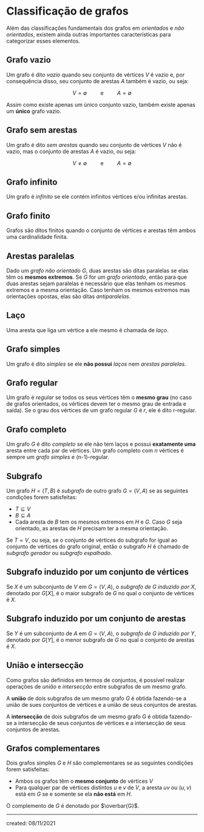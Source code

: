 # Classificação de grafos
Além das classificações fundamentais dos grafos em *orientados* e *não orientados*, existem ainda outras importantes características para categorizar esses elementos.

## Grafo vazio
Um grafo é dito *vazio* quando seu conjunto de vértices $V$ é vazio e, por consequência disso, seu conjunto de arestas $A$ também é vazio, ou seja:

$$
  V = \emptyset \qquad \text{ e } \qquad A = \emptyset
$$

Assim como existe apenas um único conjunto vazio, também existe apenas um **único** grafo vazio.

## Grafo sem arestas
Um grafo é dito *sem arestas* quando seu conjunto de vértices $V$ não é vazio, mas o conjunto de arestas $A$ é vazio, ou seja:

$$
  V \neq \emptyset \qquad \text{ e } \qquad A = \emptyset
$$

## Grafo infinito
Um grafo é *infinito* se ele contém infinitos vértices e/ou infinitas arestas.

## Grafo finito
Grafos são ditos finitos quando o conjunto de vértices e arestas têm ambos uma cardinalidade finita.

## Arestas paralelas
Dado um *grafo não orientado* $G$, duas arestas são ditas paralelas se elas têm os **mesmos extremos**. Se $G$ for um *grafo orientado*, então para que duas arestas sejam paralelas é necessário que elas tenham os mesmos extremos e a mesma orientação. Caso tenham os mesmos extremos mas orientações opostas, elas são ditas *antiparalelas*.

## Laço
Uma aresta que liga um vértice a ele mesmo é chamada de *laço*.

## Grafo simples
Um grafo é dito *simples* se ele **não possui** *laços* nem *arestas paralelas*.

## Grafo regular
Um grafo é *regular* se todos os seus vértices têm o **mesmo grau** (no caso de grafos orientados, os vértices devem ter o mesmo grau de entrada e saída). Se o grau dos vértices de um grafo regular $G$ é $r$, ele é dito r-regular.

## Grafo completo
Um grafo $G$ é dito *completo* se ele não tem laços e possui **exatamente uma** aresta entre cada par de vértices. Um grafo completo com $n$ vértices é sempre um *grafo simples* e (n-1)-regular.

## Subgrafo
Um grafo $H = (T,B)$ é *subgrafo* de outro grafo $G = (V,A)$ se as seguintes condições forem satisfeitas:
- $T \subseteq V$
- $B \subseteq A$
- Cada aresta de $B$ tem os mesmos extremos em $H$ e $G$. Caso $G$ seja orientado, as arestas de $H$ precisam ter a mesma orientação.

Se $T=V$, ou seja, se o conjunto de vértices do subgrafo for igual ao conjunto de vértices do grafo original, então o subgrafo $H$ é chamado de *subgrafo gerador* ou *subgrafo espalhado*.

## Subgrafo induzido por um conjunto de vértices
Se $X$ é um subconjunto de $V$ em $G=(V,A)$, o *subgrafo de* $G$ *induzido por* $X$, denotado por $G[X]$, é o maior subgrafo de $G$ no qual o conjunto de vértices é $X$.

## Subgrafo induzido por um conjunto de arestas
Se $Y$ é um subconjunto de $A$ em $G=(V,A)$, o *subgrafo de* $G$ *induzido por* $Y$, denotado por $G[Y]$, é o menor subgrafo de $G$ no qual o conjunto de arestas é $X$.

## União e intersecção
Como grafos são definidos em termos de conjuntos, é possível realizar operações de *união* e *intersecção* entre subgrafos de um mesmo grafo.

A **união** de dois subgrafos de um mesmo grafo $G$ é obtida fazendo-se a união de sues conjuntos de vértices e a união de seus conjuntos de arestas.

A **intersecção** de dois subgrafos de um mesmo grafo $G$ é obtida fazendo-se a intersecção de seus conjuntos de vértices e a intersecção de seus conjuntos de arestas.

## Grafos complementares
Dois grafos simples $G$ e $H$ são complementares se as seguintes condições forem satisfeitas:

- Ambos os grafos têm o **mesmo conjunto** de vértices $V$
- Para qualquer par de vértices distintos $u$ e $v$ de $V$, a aresta $uv$ ou $(u, v)$ está em $G$ se e somente se ela **não está** em $H$.

O complemento de $G$ é denotado por $\overbar{G}$.

---

created: 08/11/2021
